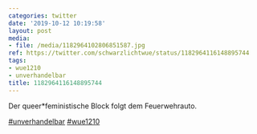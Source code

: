 ```yaml
---
categories: twitter
date: '2019-10-12 10:19:58'
layout: post
media:
- file: /media/1182964102806851587.jpg
ref: https://twitter.com/schwarzlichtwue/status/1182964116148895744
tags:
- wue1210
- unverhandelbar
title: 1182964116148895744
---
```

Der queer\*feministische Block folgt dem Feuerwehrauto.

[#unverhandelbar](/t/unverhandelbar) [#wue1210](/t/wue1210)  